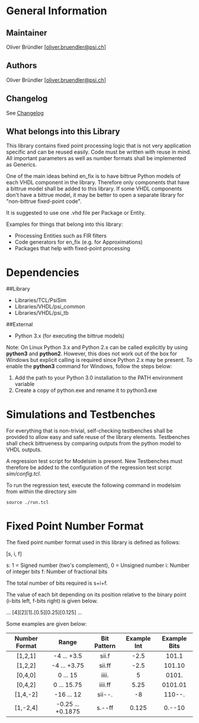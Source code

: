 # General Information

## Maintainer
Oliver Bründler [oliver.bruendler@psi.ch]

## Authors
Oliver Bründler [oliver.bruendler@psi.ch]

## Changelog
See [Changelog](Changelog.md)

## What belongs into this Library

This library contains fixed point processing logic that is not very application specific and can be reused easily. Code
must be written with reuse in mind. All important parameters as well as number formats shall be implemented as Generics.

One of the main ideas behind en_fix is to have bittrue Python models of each VHDL component in the library. Therefore only
components that have a bittrue model shall be added to this library. If some VHDL components don't have a bittrue model,
it may be better to open a separate library for "non-bittrue fixed-point code".

It is suggested to use one .vhd file per Package or Entity.

Examples for things that belong into this library:
* Processing Entities such as FIR filters
* Code generators for en_fix (e.g. for Approximations)
* Packages that help with fixed-point processing

# Dependencies
##Library
* Libraries/TCL/PsiSim
* Libraries/VHDL/psi_common
* Libraries/VHDL/psi_tb

##External
* Python 3.x (for executing the bittrue models)

Note: On Linux Python 3.x and Python 2.x can be called explicitly by using **python3** and **python2**. However, this
does not work out of the box for Windows but explicit calling is required since Python 2.x may be present. To enable the
**python3** command for Windows, follow the steps below:

1. Add the path to your Python 3.0 installation to the PATH environment variable
2. Create a copy of python.exe and rename it to python3.exe

# Simulations and Testbenches

For everything that is non-trivial, self-checking testbenches shall be provided to allow easy and safe reuse of 
the library elements. Testbenches shall check bittrueness by comparing outputs from the python model to VHDL outputs.

A regression test script for Modelsim is present. New Testbenches must therefore be added to the configuration of the 
regression test script *sim/config.tcl*.

To run the regression test, execute the following command in modelsim from within the directory *sim*

```
source ./run.tcl
```

# Fixed Point Number Format

The fixed point number format used in this library is defined as follows:

[s, i, f]

s:	1 = Signed number (two's complement), 0 = Unsigned number
i:  Number of integer bits
f:  Number of fractional bits

The total number of bits required is s+i+f. 

The value of each bit depending on its position relative to the binary point (i-bits left, f-bits right) is given below.

... [4][2][1]**.**[0.5][0.25][0.125] ...

Some examples are given below:

| Number Format | Range             | Bit Pattern  | Example Int | Example Bits |
|:-------------:|:-----------------:|:------------:|:-----------:|:------------:|
| [1,2,1]       | -4 ... +3.5       | sii.f        | -2.5        | 101.1        |
| [1,2,2]       | -4 ... +3.75      | sii.ff       | -2.5        | 101.10       |
| [0,4,0]       | 0 ... 15          | iiii.        | 5           | 0101.        |
| [0,4,2]       | 0 ... 15.75       | iiii.ff      | 5.25        | 0101.01      |
| [1,4,-2]      | -16 ... 12        | sii--.       | -8          | 110--.       |
| [1,-2,4]      | -0.25 ... +0.1875 | s.--ff       | 0.125       | 0.--10       |



